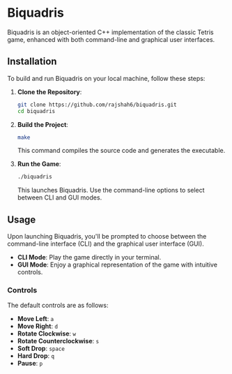 # Biquadris

Biquadris is an object-oriented C++ implementation of the classic Tetris game, enhanced with both command-line and graphical user interfaces.

## Installation

To build and run Biquadris on your local machine, follow these steps:

1. **Clone the Repository**:
   ```bash
   git clone https://github.com/rajshah6/biquadris.git
   cd biquadris
   ```

2. **Build the Project**:
   ```bash
   make
   ```
   This command compiles the source code and generates the executable.

3. **Run the Game**:
   ```bash
   ./biquadris
   ```
   This launches Biquadris. Use the command-line options to select between CLI and GUI modes.

## Usage

Upon launching Biquadris, you'll be prompted to choose between the command-line interface (CLI) and the graphical user interface (GUI).

- **CLI Mode**: Play the game directly in your terminal.
- **GUI Mode**: Enjoy a graphical representation of the game with intuitive controls.

### Controls

The default controls are as follows:

- **Move Left**: `a`
- **Move Right**: `d`
- **Rotate Clockwise**: `w`
- **Rotate Counterclockwise**: `s`
- **Soft Drop**: `space`
- **Hard Drop**: `q`
- **Pause**: `p`
